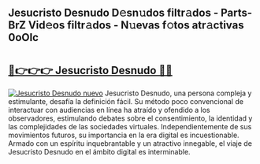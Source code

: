 ## Jesucristo Desnudo D𝚎sn𝚞dos filtr𝚊dos - Parts-BrZ Vid𝚎os filtr𝚊dos - N𝚞evas f𝚘tos atr𝚊ctivas 0oOIc

# <h2><a href="http://mbc8ih8.tromn.icu/?c=Jesucristo+Desnudo">🔗👉👉👉 Jesucristo Desnudo 🔗🔗</a></h2>

[![Jesucristo Desnudo nuevo](https://i.imgur.com/pEAQMta.gif)](http://mbc8ih8.tromn.icu/?c=Jesucristo+Desnudo)
Jesucristo Desnudo, una persona compleja y estimulante, desafía la definición fácil. Su método poco convencional de interactuar con audiencias en línea ha atraído y ofendido a los observadores, estimulando debates sobre el consentimiento, la identidad y las complejidades de las sociedades virtuales. Independientemente de sus movimientos futuros, su importancia en la era digital es incuestionable. Armado con un espíritu inquebrantable y un atractivo innegable, el viaje de Jesucristo Desnudo en el ámbito digital es interminable.
